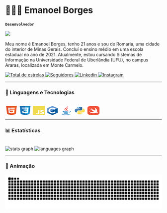 # 👨🏼‍💻 Emanoel Borges

**`Desenvolvedor`**
<div align="left">
  <img src="https://visitor-badge.laobi.icu/badge?page_id=Emanoel-Borgess.Emanoel-Borgess&left_color=orange&right_color=darkorange&left_text=Visitantes" height="20"/>
</div>

Meu nome é Emanoel Borges, tenho 21 anos e sou de Romaria, uma cidade do interior de Minas Gerais. Concluí o ensino médio em uma escola estadual no ano de 2021. Atualmente, estou cursando Sistemas de Informação na Universidade Federal de Uberlândia (UFU), no campus Araras, localizada em Monte Carmelo.

<p>
    <a href="https://github.com/Emanoel-Borgess?tab=repositories&sort=stargazers">
        <img
            alt="Total de estrelas"
            title="Total de estrelas GitHub"
            src="https://custom-icon-badges.demolab.com/github/stars/Emanoel-Borgess?color=55960c&style=for-the-badge&labelColor=488207&logo=star&label=estrelas"
        />
    </a>
    <a href="https://github.com/Emanoel-Borgess?tab=followers">
        <img
            alt="Seguidores"
            title="Me siga no GitHub"
            src="https://custom-icon-badges.demolab.com/github/followers/Emanoel-Borgess?color=7c007c&labelColor=640464&style=for-the-badge&logo=github&label=Seguidores&logoColor=white"
        />
    </a>
    <a href="https://www.linkedin.com/in/emanoel-borges-a14aa5350/">
        <img
            alt="Linkedin"
            title="Me siga no Linkedin"
            src="https://img.shields.io/static/v1?message=LinkedIn&logo=linkedin&label=&color=1155ba&logoColor=white&labelColor=&style=for-the-badge"
            height="28"
        />
    </a>
    <a href="https://instagram.com/Emanoel_borgess">
        <img
            alt="Instagram"
            title="Me siga no Instagram"
            src="https://img.shields.io/static/v1?message=Instagram&logo=instagram&label=&color=cb007b&logoColor=white&labelColor=&style=for-the-badge" height="28"
        />
    </a>
</p>

---

### 🤖 Linguagens e Tecnologias

<div style="display: inline_block"><br>
    <img align="center" alt="HTML" height="30" width="40" src="https://raw.githubusercontent.com/devicons/devicon/master/icons/html5/html5-original.svg">
    <img align="center" alt="CSS" height="30" width="40" src="https://raw.githubusercontent.com/devicons/devicon/master/icons/css3/css3-original.svg">
    <img align="center" alt="Javascript" height="30" width="40" src="https://raw.githubusercontent.com/devicons/devicon/master/icons/javascript/javascript-plain.svg">
    <img align="center" alt="C" height="30" width="40" src="https://raw.githubusercontent.com/devicons/devicon/master/icons/c/c-original.svg">
    <img align="center" alt="Java" height="30" width="40" src="https://raw.githubusercontent.com/devicons/devicon/master/icons/java/java-original.svg">
    <img align="center" alt="Python" height="30" width="40" src="https://raw.githubusercontent.com/devicons/devicon/master/icons/python/python-original.svg">
    <img align="center" alt="Swift" height="30" width="40" src="https://raw.githubusercontent.com/devicons/devicon/master/icons/swift/swift-original.svg">
</div>

---

### 📊 Estatísticas

<br clear="both">

<div align="left">
  <img src="https://github-readme-stats.vercel.app/api?username=Emanoel-Borgess&hide_title=false&hide_rank=false&show_icons=true&include_all_commits=true&count_private=true&disable_animations=false&theme=github_dark&locale=pt-br&hide_border=false&order=1" height="150" alt="stats graph"  />
  <img src="https://github-readme-stats.vercel.app/api/top-langs?username=Emanoel-Borgess&locale=pt-br&hide_title=false&layout=compact&card_width=320&langs_count=10&theme=github_dark&hide_border=false&order=2&custom_title=Linguagens/Tecnologias" height="150" alt="languages graph"  />
</div>

---

### 🐍 Animação
<div align="left">
  <img src="https://raw.githubusercontent.com/Emanoel-Borgess/Emanoel-Borgess/output/snake.svg" alt="Snake animation" />
</div>
